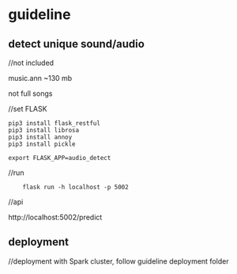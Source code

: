 # guideline

## detect unique sound/audio
//not included

music.ann  ~130 mb

not full songs

//set FLASK
```
pip3 install flask_restful
pip3 install librosa
pip3 install annoy
pip3 install pickle

export FLASK_APP=audio_detect
```
//run
```
    flask run -h localhost -p 5002
```
//api

http://localhost:5002/predict

## deployment
//deployment with Spark cluster, follow guideline deployment folder